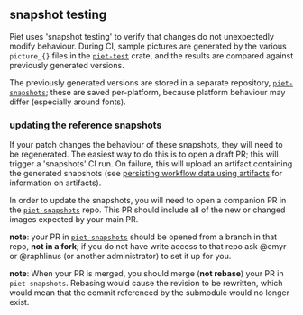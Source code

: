 ## snapshot testing

Piet uses 'snapshot testing' to verify that changes do not unexpectedly modify
behaviour. During CI, sample pictures are generated by the various `picture_{}`
files in the [`piet-test`] crate, and the results are compared against
previously generated versions.

The previously generated versions are stored in a separate repository,
[`piet-snapshots`]; these are saved per-platform, because platform behaviour may
differ (especially around fonts).

### updating the reference snapshots

If your patch changes the behaviour of these snapshots, they will need to be
regenerated. The easiest way to do this is to open a draft PR; this will trigger
a 'snapshots' CI run. On failure, this will upload an artifact containing the
generated snapshots (see [persisting workflow data using artifacts] for
information on artifacts).

In order to update the snapshots, you will need to open a companion PR in
the [`piet-snapshots`] repo. This PR should include all of the new or changed
images expected by your main PR.

**note**: your PR in [`piet-snapshots`] should be opened from a branch in that
repo, **not in a fork**; if you do not have write access to that repo ask @cmyr
or @raphlinus (or another administrator) to set it up for you.

**note**: When your PR is merged, you should merge (**not rebase**) your PR in
`piet-snapshots`. Rebasing would cause the revision to be rewritten, which would
mean that the commit referenced by the submodule would no longer exist.

[`piet-test`]: https://github.com/linebender/piet/tree/master/piet-test
[`piet-snapshots`]: https://github.com/linebender/piet-snapshots
[persisting workflow data using artifacts]: https://docs.github.com/en/actions/configuring-and-managing-workflows/persisting-workflow-data-using-artifacts
